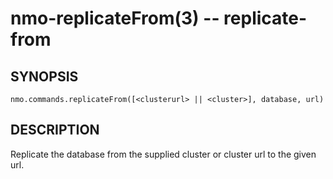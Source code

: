 nmo-replicateFrom(3) -- replicate-from
==============================

## SYNOPSIS

    nmo.commands.replicateFrom([<clusterurl> || <cluster>], database, url)


## DESCRIPTION

Replicate the database from the supplied cluster or cluster url to the given url.
